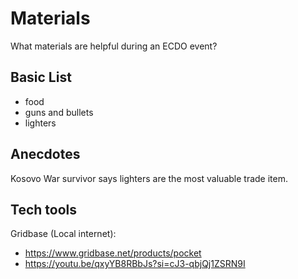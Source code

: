 # Materials

What materials are helpful during an ECDO event?

## Basic List

- food
- guns and bullets
- lighters

## Anecdotes

Kosovo War survivor says lighters are the most valuable trade item.

## Tech tools

Gridbase (Local internet):
- https://www.gridbase.net/products/pocket
- https://youtu.be/qxyYB8RBbJs?si=cJ3-qbjQj1ZSRN9I